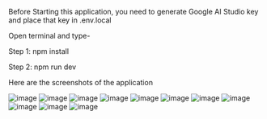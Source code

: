 Before Starting this application, you need to generate Google AI Studio key and place that key in .env.local

Open terminal and type-

Step 1: npm install

Step 2: npm run dev

Here are the screenshots of the application

![image](https://github.com/user-attachments/assets/de85ae4a-6055-4173-84fa-b0c1d049474e)
![image](https://github.com/user-attachments/assets/f7a33870-820f-4c75-8ecd-b55bb746699b)
![image](https://github.com/user-attachments/assets/3631fb01-1e79-4a79-a53e-9190ea146a54)
![image](https://github.com/user-attachments/assets/93918fed-32f8-4020-aa68-a1d621ded065)
![image](https://github.com/user-attachments/assets/c587bc84-e8dc-470d-a2af-d7aeb53ccc30)
![image](https://github.com/user-attachments/assets/b28f5c13-d81a-4387-b59f-47df66f4fc92)
![image](https://github.com/user-attachments/assets/5a23101e-6189-4879-8ef9-fc7ebbb959ea)
![image](https://github.com/user-attachments/assets/c8d2b6b8-4cda-491d-bcce-35a231147dda)
![image](https://github.com/user-attachments/assets/9ca64da2-9871-449c-b1ca-faec23a4d316)
![image](https://github.com/user-attachments/assets/aa90628f-26be-4498-9e14-3cb751ac6289)
![image](https://github.com/user-attachments/assets/9279b73d-fa4f-4806-b81f-4828da2f61fe)
